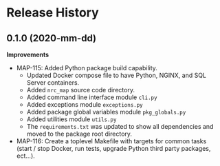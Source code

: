 # Release History

## 0.1.0 (2020-mm-dd)

**Improvements**

- MAP-115: Added Python package build capability.
    - Updated Docker compose file to have Python, NGINX, and SQL Server 
    containers.
    - Added `nrc_map` source code directory.
    - Added command line interface module `cli.py`
    - Added exceptions module `exceptions.py`
    - Added package global variables module `pkg_globals.py`
    - Added utilities module `utils.py`
    - The `requirements.txt` was updated to show all dependencies and moved to 
    the package root directory. 
- MAP-116: Create a toplevel Makefile with targets for common tasks (start / 
stop Docker, run tests, upgrade Python third party packages, ect...).